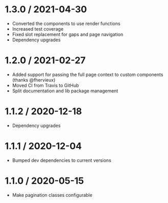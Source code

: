 1.3.0 / 2021-04-30
==================

  * Converted the components to use render functions
  * Increased test coverage
  * Fixed slot replacement for gaps and page navigation
  * Dependency upgrades

1.2.0 / 2021-02-27
==================

  * Added support for passing the full page context to custom components (thanks @fhervieux)
  * Moved CI from Travis to GitHub
  * Split documentation and lib package management

1.1.2 / 2020-12-18
==================

  * Dependency upgrades

1.1.1 / 2020-12-04
==================

  * Bumped dev dependencies to current versions

1.1.0 / 2020-05-15
==================

  * Make pagination classes configurable

